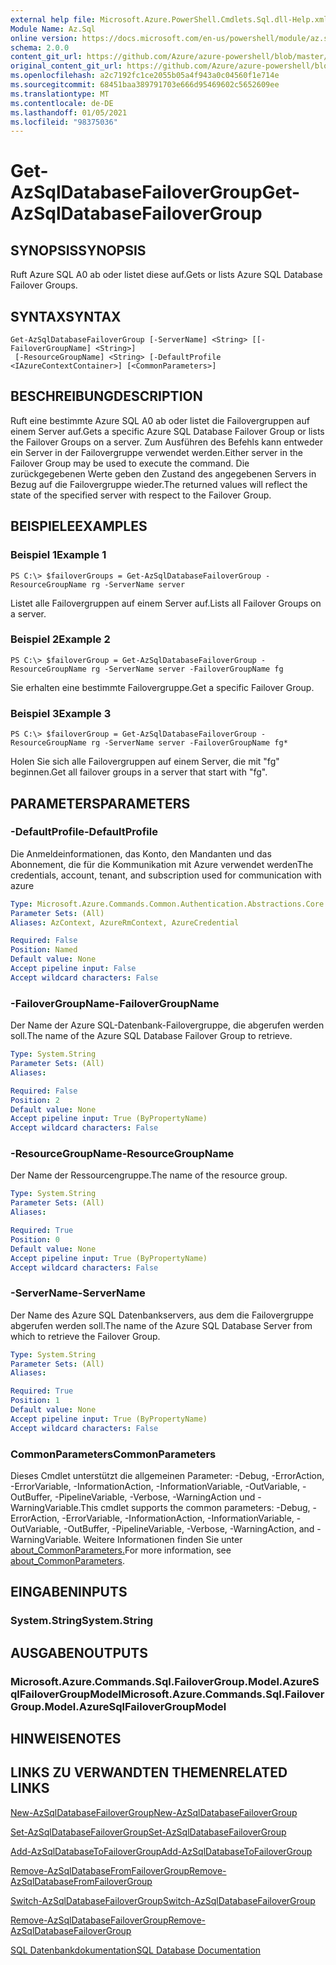 ```yaml
---
external help file: Microsoft.Azure.PowerShell.Cmdlets.Sql.dll-Help.xml
Module Name: Az.Sql
online version: https://docs.microsoft.com/en-us/powershell/module/az.sql/get-azsqldatabasefailovergroup
schema: 2.0.0
content_git_url: https://github.com/Azure/azure-powershell/blob/master/src/Sql/Sql/help/Get-AzSqlDatabaseFailoverGroup.md
original_content_git_url: https://github.com/Azure/azure-powershell/blob/master/src/Sql/Sql/help/Get-AzSqlDatabaseFailoverGroup.md
ms.openlocfilehash: a2c7192fc1ce2055b05a4f943a0c04560f1e714e
ms.sourcegitcommit: 68451baa389791703e666d95469602c5652609ee
ms.translationtype: MT
ms.contentlocale: de-DE
ms.lasthandoff: 01/05/2021
ms.locfileid: "98375036"
---
```

# <span data-ttu-id="a40a6-101">Get-AzSqlDatabaseFailoverGroup</span><span class="sxs-lookup"><span data-stu-id="a40a6-101">Get-AzSqlDatabaseFailoverGroup</span></span>

## <span data-ttu-id="a40a6-102">SYNOPSIS</span><span class="sxs-lookup"><span data-stu-id="a40a6-102">SYNOPSIS</span></span>
<span data-ttu-id="a40a6-103">Ruft Azure SQL A0 ab oder listet diese auf.</span><span class="sxs-lookup"><span data-stu-id="a40a6-103">Gets or lists Azure SQL Database Failover Groups.</span></span>

## <span data-ttu-id="a40a6-104">SYNTAX</span><span class="sxs-lookup"><span data-stu-id="a40a6-104">SYNTAX</span></span>

```
Get-AzSqlDatabaseFailoverGroup [-ServerName] <String> [[-FailoverGroupName] <String>]
 [-ResourceGroupName] <String> [-DefaultProfile <IAzureContextContainer>] [<CommonParameters>]
```

## <span data-ttu-id="a40a6-105">BESCHREIBUNG</span><span class="sxs-lookup"><span data-stu-id="a40a6-105">DESCRIPTION</span></span>
<span data-ttu-id="a40a6-106">Ruft eine bestimmte Azure SQL A0 ab oder listet die Failovergruppen auf einem Server auf.</span><span class="sxs-lookup"><span data-stu-id="a40a6-106">Gets a specific Azure SQL Database Failover Group or lists the Failover Groups on a server.</span></span>
<span data-ttu-id="a40a6-107">Zum Ausführen des Befehls kann entweder ein Server in der Failovergruppe verwendet werden.</span><span class="sxs-lookup"><span data-stu-id="a40a6-107">Either server in the Failover Group may be used to execute the command.</span></span> <span data-ttu-id="a40a6-108">Die zurückgegebenen Werte geben den Zustand des angegebenen Servers in Bezug auf die Failovergruppe wieder.</span><span class="sxs-lookup"><span data-stu-id="a40a6-108">The returned values will reflect the state of the specified server with respect to the Failover Group.</span></span>

## <span data-ttu-id="a40a6-109">BEISPIELE</span><span class="sxs-lookup"><span data-stu-id="a40a6-109">EXAMPLES</span></span>

### <span data-ttu-id="a40a6-110">Beispiel 1</span><span class="sxs-lookup"><span data-stu-id="a40a6-110">Example 1</span></span>
```
PS C:\> $failoverGroups = Get-AzSqlDatabaseFailoverGroup -ResourceGroupName rg -ServerName server
```

<span data-ttu-id="a40a6-111">Listet alle Failovergruppen auf einem Server auf.</span><span class="sxs-lookup"><span data-stu-id="a40a6-111">Lists all Failover Groups on a server.</span></span>

### <span data-ttu-id="a40a6-112">Beispiel 2</span><span class="sxs-lookup"><span data-stu-id="a40a6-112">Example 2</span></span>
```
PS C:\> $failoverGroup = Get-AzSqlDatabaseFailoverGroup -ResourceGroupName rg -ServerName server -FailoverGroupName fg
```

<span data-ttu-id="a40a6-113">Sie erhalten eine bestimmte Failovergruppe.</span><span class="sxs-lookup"><span data-stu-id="a40a6-113">Get a specific Failover Group.</span></span>

### <span data-ttu-id="a40a6-114">Beispiel 3</span><span class="sxs-lookup"><span data-stu-id="a40a6-114">Example 3</span></span>
```
PS C:\> $failoverGroup = Get-AzSqlDatabaseFailoverGroup -ResourceGroupName rg -ServerName server -FailoverGroupName fg*
```

<span data-ttu-id="a40a6-115">Holen Sie sich alle Failovergruppen auf einem Server, die mit "fg" beginnen.</span><span class="sxs-lookup"><span data-stu-id="a40a6-115">Get all failover groups in a server that start with "fg".</span></span>

## <span data-ttu-id="a40a6-116">PARAMETERS</span><span class="sxs-lookup"><span data-stu-id="a40a6-116">PARAMETERS</span></span>

### <span data-ttu-id="a40a6-117">-DefaultProfile</span><span class="sxs-lookup"><span data-stu-id="a40a6-117">-DefaultProfile</span></span>
<span data-ttu-id="a40a6-118">Die Anmeldeinformationen, das Konto, den Mandanten und das Abonnement, die für die Kommunikation mit Azure verwendet werden</span><span class="sxs-lookup"><span data-stu-id="a40a6-118">The credentials, account, tenant, and subscription used for communication with azure</span></span>

```yaml
Type: Microsoft.Azure.Commands.Common.Authentication.Abstractions.Core.IAzureContextContainer
Parameter Sets: (All)
Aliases: AzContext, AzureRmContext, AzureCredential

Required: False
Position: Named
Default value: None
Accept pipeline input: False
Accept wildcard characters: False
```

### <span data-ttu-id="a40a6-119">-FailoverGroupName</span><span class="sxs-lookup"><span data-stu-id="a40a6-119">-FailoverGroupName</span></span>
<span data-ttu-id="a40a6-120">Der Name der Azure SQL-Datenbank-Failovergruppe, die abgerufen werden soll.</span><span class="sxs-lookup"><span data-stu-id="a40a6-120">The name of the Azure SQL Database Failover Group to retrieve.</span></span>

```yaml
Type: System.String
Parameter Sets: (All)
Aliases:

Required: False
Position: 2
Default value: None
Accept pipeline input: True (ByPropertyName)
Accept wildcard characters: False
```

### <span data-ttu-id="a40a6-121">-ResourceGroupName</span><span class="sxs-lookup"><span data-stu-id="a40a6-121">-ResourceGroupName</span></span>
<span data-ttu-id="a40a6-122">Der Name der Ressourcengruppe.</span><span class="sxs-lookup"><span data-stu-id="a40a6-122">The name of the resource group.</span></span>

```yaml
Type: System.String
Parameter Sets: (All)
Aliases:

Required: True
Position: 0
Default value: None
Accept pipeline input: True (ByPropertyName)
Accept wildcard characters: False
```

### <span data-ttu-id="a40a6-123">-ServerName</span><span class="sxs-lookup"><span data-stu-id="a40a6-123">-ServerName</span></span>
<span data-ttu-id="a40a6-124">Der Name des Azure SQL Datenbankservers, aus dem die Failovergruppe abgerufen werden soll.</span><span class="sxs-lookup"><span data-stu-id="a40a6-124">The name of the Azure SQL Database Server from which to retrieve the Failover Group.</span></span>

```yaml
Type: System.String
Parameter Sets: (All)
Aliases:

Required: True
Position: 1
Default value: None
Accept pipeline input: True (ByPropertyName)
Accept wildcard characters: False
```

### <span data-ttu-id="a40a6-125">CommonParameters</span><span class="sxs-lookup"><span data-stu-id="a40a6-125">CommonParameters</span></span>
<span data-ttu-id="a40a6-126">Dieses Cmdlet unterstützt die allgemeinen Parameter: -Debug, -ErrorAction, -ErrorVariable, -InformationAction, -InformationVariable, -OutVariable, -OutBuffer, -PipelineVariable, -Verbose, -WarningAction und -WarningVariable.</span><span class="sxs-lookup"><span data-stu-id="a40a6-126">This cmdlet supports the common parameters: -Debug, -ErrorAction, -ErrorVariable, -InformationAction, -InformationVariable, -OutVariable, -OutBuffer, -PipelineVariable, -Verbose, -WarningAction, and -WarningVariable.</span></span> <span data-ttu-id="a40a6-127">Weitere Informationen finden Sie unter [about_CommonParameters.](http://go.microsoft.com/fwlink/?LinkID=113216)</span><span class="sxs-lookup"><span data-stu-id="a40a6-127">For more information, see [about_CommonParameters](http://go.microsoft.com/fwlink/?LinkID=113216).</span></span>

## <span data-ttu-id="a40a6-128">EINGABEN</span><span class="sxs-lookup"><span data-stu-id="a40a6-128">INPUTS</span></span>

### <span data-ttu-id="a40a6-129">System.String</span><span class="sxs-lookup"><span data-stu-id="a40a6-129">System.String</span></span>

## <span data-ttu-id="a40a6-130">AUSGABEN</span><span class="sxs-lookup"><span data-stu-id="a40a6-130">OUTPUTS</span></span>

### <span data-ttu-id="a40a6-131">Microsoft.Azure.Commands.Sql.FailoverGroup.Model.AzureSqlFailoverGroupModel</span><span class="sxs-lookup"><span data-stu-id="a40a6-131">Microsoft.Azure.Commands.Sql.FailoverGroup.Model.AzureSqlFailoverGroupModel</span></span>

## <span data-ttu-id="a40a6-132">HINWEISE</span><span class="sxs-lookup"><span data-stu-id="a40a6-132">NOTES</span></span>

## <span data-ttu-id="a40a6-133">LINKS ZU VERWANDTEN THEMEN</span><span class="sxs-lookup"><span data-stu-id="a40a6-133">RELATED LINKS</span></span>

[<span data-ttu-id="a40a6-134">New-AzSqlDatabaseFailoverGroup</span><span class="sxs-lookup"><span data-stu-id="a40a6-134">New-AzSqlDatabaseFailoverGroup</span></span>](./New-AzSqlDatabaseFailoverGroup.md)

[<span data-ttu-id="a40a6-135">Set-AzSqlDatabaseFailoverGroup</span><span class="sxs-lookup"><span data-stu-id="a40a6-135">Set-AzSqlDatabaseFailoverGroup</span></span>](./Set-AzSqlDatabaseFailoverGroup.md)

[<span data-ttu-id="a40a6-136">Add-AzSqlDatabaseToFailoverGroup</span><span class="sxs-lookup"><span data-stu-id="a40a6-136">Add-AzSqlDatabaseToFailoverGroup</span></span>](./Add-AzSqlDatabaseToFailoverGroup.md)

[<span data-ttu-id="a40a6-137">Remove-AzSqlDatabaseFromFailoverGroup</span><span class="sxs-lookup"><span data-stu-id="a40a6-137">Remove-AzSqlDatabaseFromFailoverGroup</span></span>](./Remove-AzSqlDatabaseFromFailoverGroup.md)

[<span data-ttu-id="a40a6-138">Switch-AzSqlDatabaseFailoverGroup</span><span class="sxs-lookup"><span data-stu-id="a40a6-138">Switch-AzSqlDatabaseFailoverGroup</span></span>](./Switch-AzSqlDatabaseFailoverGroup.md)

[<span data-ttu-id="a40a6-139">Remove-AzSqlDatabaseFailoverGroup</span><span class="sxs-lookup"><span data-stu-id="a40a6-139">Remove-AzSqlDatabaseFailoverGroup</span></span>](./Remove-AzSqlDatabaseFailoverGroup.md)

[<span data-ttu-id="a40a6-140">SQL Datenbankdokumentation</span><span class="sxs-lookup"><span data-stu-id="a40a6-140">SQL Database Documentation</span></span>](https://docs.microsoft.com/azure/sql-database/)
